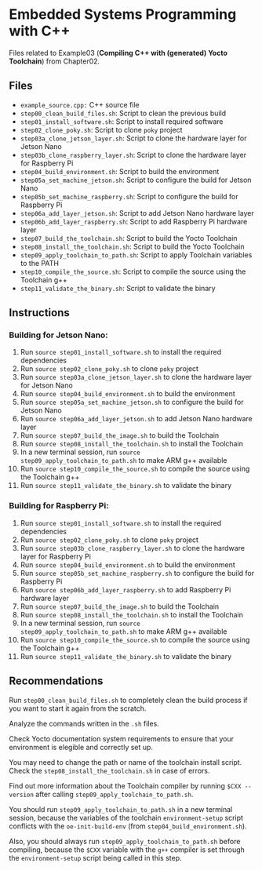 # Embedded Systems Programming with C++

Files related to Example03 (**Compiling C++ with (generated) Yocto Toolchain**) from Chapter02.

## Files

* `example_source.cpp:` C++ source file
* `step00_clean_build_files.sh`: Script to clean the previous build
* `step01_install_software.sh`: Script to install required software
* `step02_clone_poky.sh`: Script to clone `poky` project
* `step03a_clone_jetson_layer.sh`: Script to clone the hardware layer for Jetson Nano
* `step03b_clone_raspberry_layer.sh`: Script to clone the hardware layer for Raspberry Pi
* `step04_build_environment.sh`: Script to build the environment
* `step05a_set_machine_jetson.sh`: Script to configure the build for Jetson Nano
* `step05b_set_machine_raspberry.sh`: Script to configure the build for Raspberry Pi
* `step06a_add_layer_jetson.sh`: Script to add Jetson Nano hardware layer
* `step06b_add_layer_raspberry.sh`: Script to add Raspberry Pi hardware layer
* `step07_build_the_toolchain.sh`: Script to build the Yocto Toolchain
* `step08_install_the_toolchain.sh`: Script to build the Yocto Toolchain
* `step09_apply_toolchain_to_path.sh`: Script to apply Toolchain variables to the PATH
* `step10_compile_the_source.sh`: Script to compile the source using the Toolchain g++
* `step11_validate_the_binary.sh`: Script to validate the binary

## Instructions

### Building for Jetson Nano:

1. Run `source step01_install_software.sh` to install the required dependencies
2. Run `source step02_clone_poky.sh` to clone `poky` project
3. Run `source step03a_clone_jetson_layer.sh` to clone the hardware layer for Jetson Nano
4. Run `source step04_build_environment.sh` to build the environment
5. Run `source step05a_set_machine_jetson.sh` to configure the build for Jetson Nano
6. Run `source step06a_add_layer_jetson.sh` to add Jetson Nano hardware layer
7. Run `source step07_build_the_image.sh` to build the Toolchain
8. Run `source step08_install_the_toolchain.sh` to install the Toolchain
9. In a new terminal session, run `source step09_apply_toolchain_to_path.sh` to make ARM g++ available
10. Run `source step10_compile_the_source.sh` to compile the source using the Toolchain g++
11. Run `source step11_validate_the_binary.sh` to validate the binary

### Building for Raspberry Pi:

1. Run `source step01_install_software.sh` to install the required dependencies
2. Run `source step02_clone_poky.sh` to clone `poky` project
3. Run `source step03b_clone_raspberry_layer.sh` to clone the hardware layer for Raspberry Pi
4. Run `source step04_build_environment.sh` to build the environment
5. Run `source step05b_set_machine_raspberry.sh` to configure the build for Raspberry Pi
6. Run `source step06b_add_layer_raspberry.sh` to add Raspberry Pi hardware layer
7. Run `source step07_build_the_image.sh` to build the Toolchain
8. Run `source step08_install_the_toolchain.sh` to install the Toolchain
9. In a new terminal session, run `source step09_apply_toolchain_to_path.sh` to make ARM g++ available
10. Run `source step10_compile_the_source.sh` to compile the source using the Toolchain g++
11. Run `source step11_validate_the_binary.sh` to validate the binary

## Recommendations

Run `step00_clean_build_files.sh` to completely clean the build process if you want to start it again from the scratch.

Analyze the commands written in the `.sh` files.

Check Yocto documentation system requirements to ensure that your environment is elegible and correctly set up.

You may need to change the path or name of the toolchain install script. Check the `step08_install_the_toolchain.sh` in case of errors.

Find out more information about the Toolchain compiler by running `$CXX --version` after calling `step09_apply_toolchain_to_path.sh`.

You should run `step09_apply_toolchain_to_path.sh` in a new terminal session, because the variables of the toolchain `environment-setup` script conflicts with the `oe-init-build-env` (from `step04_build_environment.sh`).

Also, you should always run `step09_apply_toolchain_to_path.sh` before compiling, because the `$CXX` variable with the `g++` compiler is set through the `environment-setup` script being called in this step.
